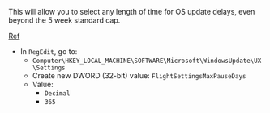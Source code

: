 This will allow you to select any length of time for OS update delays, even beyond the 5 week standard cap.

[Ref](https://www.elevenforum.com/t/have-you-ever-wanted-to-pause-updates-past-the-5-week-limit.12798)

* In `RegEdit`, go to:
    - `Computer\HKEY_LOCAL_MACHINE\SOFTWARE\Microsoft\WindowsUpdate\UX\Settings`
    - Create new DWORD (32-bit) value: `FlightSettingsMaxPauseDays`
    - Value:
        + `Decimal`
        + `365`
